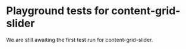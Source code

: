 # Playground tests for content-grid-slider
We are still awaiting the first test run for content-grid-slider.
